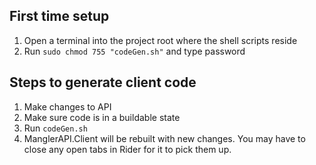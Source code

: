 ## First time setup

1. Open a terminal into the project root where the shell scripts reside
2. Run `sudo chmod 755 "codeGen.sh"` and type password

## Steps to generate client code

1. Make changes to API
2. Make sure code is in a buildable state
3. Run `codeGen.sh`
4. ManglerAPI.Client will be rebuilt with new changes.  You may have to close any open tabs in Rider for it to pick them up.
